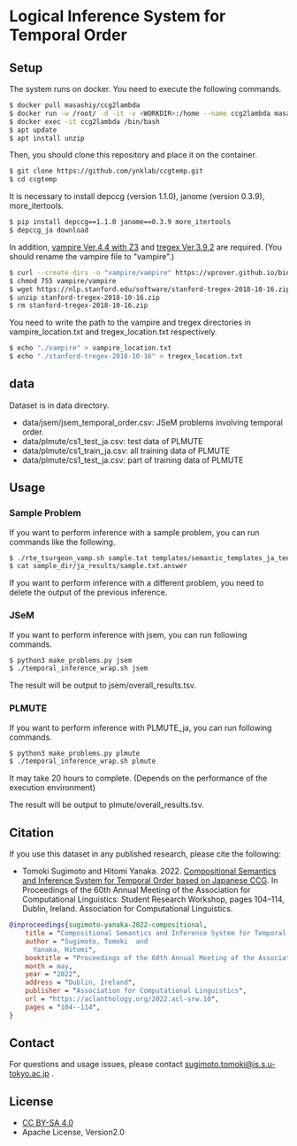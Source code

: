 # Logical Inference System for Temporal Order

## Setup

The system runs on docker. You need to execute the following commands.
```sh
$ docker pull masashiy/ccg2lambda
$ docker run -w /root/ -d -it -v <WORKDIR>:/home --name ccg2lambda masashiy/ccg2lambda:latest
$ docker exec -it ccg2lambda /bin/bash
$ apt update
$ apt install unzip
```

Then, you should clone this repository and place it on the container.

```sh
$ git clone https://github.com/ynklab/ccgtemp.git
$ cd ccgtemp
```

It is necessary to install depccg (version 1.1.0), janome (version 0.3.9), more_itertools.

```sh
$ pip install depccg==1.1.0 janome==0.3.9 more_itertools
$ depccg_ja download
```

In addition, [vampire Ver.4.4 with Z3](https://vprover.github.io/bin/vampire_z3_rel_static_release_v4.4) and [tregex Ver.3.9.2](https://nlp.stanford.edu/software/stanford-tregex-2018-10-16.zip) are required. (You should rename the vampire file to "vampire".)

```sh
$ curl --create-dirs -o "vampire/vampire" https://vprover.github.io/bin/vampire_z3_rel_static_release_v4.4
$ chmod 755 vampire/vampire
$ wget https://nlp.stanford.edu/software/stanford-tregex-2018-10-16.zip
$ unzip stanford-tregex-2018-10-16.zip
$ rm stanford-tregex-2018-10-16.zip
```

You need to write the path to the vampire and tregex directories in vampire_location.txt and tregex_location.txt respectively.

```sh
$ echo "./vampire" > vampire_location.txt
$ echo "./stanford-tregex-2018-10-16" > tregex_location.txt
```

## data

Dataset is in data directory.
* data/jsem/jsem_temporal_order.csv: JSeM problems involving temporal order.
* data/plmute/cs1_test_ja.csv: test data of PLMUTE
* data/plmute/cs1_train_ja.csv: all training data of PLMUTE
* data/plmute/cs1_test_ja.csv: part of training data of PLMUTE

## Usage

### Sample Problem

If you want to perform inference with a sample problem, you can run commands like the following.
```sh
$ ./rte_tsurgeon_vamp.sh sample.txt templates/semantic_templates_ja_tense.yaml ja vampire 1 templates/transform.tsgn sample_dir
$ cat sample_dir/ja_results/sample.txt.answer
```
If you want to perform inference with a different problem, you need to delete the output of the previous inference.

### JSeM

If you want to perform inference with jsem, you can run following commands.
```sh
$ python3 make_problems.py jsem
$ ./temporal_inference_wrap.sh jsem
```
The result will be output to jsem/overall_results.tsv.

### PLMUTE

If you want to perform inference with PLMUTE_ja, you can run following commands.
```sh
$ python3 make_problems.py plmute
$ ./temporal_inference_wrap.sh plmute
```

It may take 20 hours to complete. (Depends on the performance of the execution environment)

The result will be output to plmute/overall_results.tsv.

## Citation

If you use this dataset in any published research, please cite the following:

* Tomoki Sugimoto and Hitomi Yanaka. 2022. [Compositional Semantics and Inference System for Temporal Order based on Japanese CCG](https://aclanthology.org/2022.acl-srw.10/). In Proceedings of the 60th Annual Meeting of the Association for Computational Linguistics: Student Research Workshop, pages 104–114, Dublin, Ireland. Association for Computational Linguistics.

```bibtex
@inproceedings{sugimoto-yanaka-2022-compositional,
    title = "Compositional Semantics and Inference System for Temporal Order based on {J}apanese {CCG}",
    author = "Sugimoto, Tomoki  and
      Yanaka, Hitomi",
    booktitle = "Proceedings of the 60th Annual Meeting of the Association for Computational Linguistics: Student Research Workshop",
    month = may,
    year = "2022",
    address = "Dublin, Ireland",
    publisher = "Association for Computational Linguistics",
    url = "https://aclanthology.org/2022.acl-srw.10",
    pages = "104--114",
}
```

## Contact

For questions and usage issues, please contact sugimoto.tomoki@is.s.u-tokyo.ac.jp .

## License

* [CC BY-SA 4.0](https://creativecommons.org/licenses/by-sa/4.0/)
* Apache License, Version2.0
